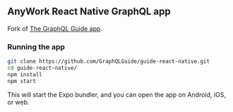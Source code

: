 ## AnyWork React Native GraphQL app

Fork of [The GraphQL Guide app](https://github.com/GraphQLGuide/guide-react-native).

### Running the app

```sh
git clone https://github.com/GraphQLGuide/guide-react-native.git
cd guide-react-native/
npm install
npm start
```

This will start the Expo bundler, and you can open the app on Android, iOS, or web.
